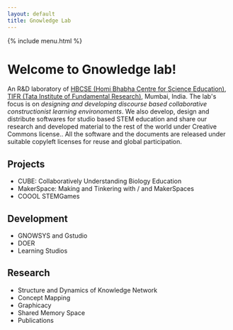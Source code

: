 ```yaml
--- 
layout: default
title: Gnowledge Lab
---
```

{% include menu.html %}
# Welcome to Gnowledge lab!
An R&D laboratory of [HBCSE (Homi Bhabha Centre for Science
Education)](http://www.hbcse.tifr.res.in/), [TIFR (Tata Institute of
Fundamental Research)](https://www.tifr.res.in/), Mumbai, India. The
lab's focus is on *designing and developing discourse based
collaborative constructionist learning environoments*. We also
develop, design and distribute softwares for studio based STEM
education and share our research and developed material to the rest of
the world under Creative Commons license.. All the software and the
documents are released under suitable copyleft licenses for reuse and
global participation.

## Projects

- CUBE: Collaboratively Understanding Biology Education 
- MakerSpace: Making and Tinkering with / and MakerSpaces
- COOOL STEMGames 

## Development 

- GNOWSYS and Gstudio
- DOER 
- Learning Studios
## Research
  - Structure and Dynamics of Knowledge Network 
  - Concept Mapping
  - Graphicacy 
  - Shared Memory Space
  - Publications

